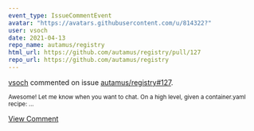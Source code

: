 ```yaml
---
event_type: IssueCommentEvent
avatar: "https://avatars.githubusercontent.com/u/814322?"
user: vsoch
date: 2021-04-13
repo_name: autamus/registry
html_url: https://github.com/autamus/registry/pull/127
repo_url: https://github.com/autamus/registry
---
```


<a href='https://github.com/vsoch' target='_blank'>vsoch</a> commented on issue <a href='https://github.com/autamus/registry/pull/127' target='_blank'>autamus/registry#127</a>.

<small>Awesome! Let me know when you want to chat. On a high level, given a container.yaml recipe:...</small>

<a href='https://github.com/autamus/registry/pull/127' target='_blank'>View Comment</a>